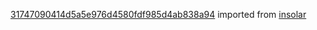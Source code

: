 [31747090414d5a5e976d4580fdf985d4ab838a94](https://github.com/insolar/insolar/commit/31747090414d5a5e976d4580fdf985d4ab838a94) imported from [insolar](https://github.com/insolar/insolar)
